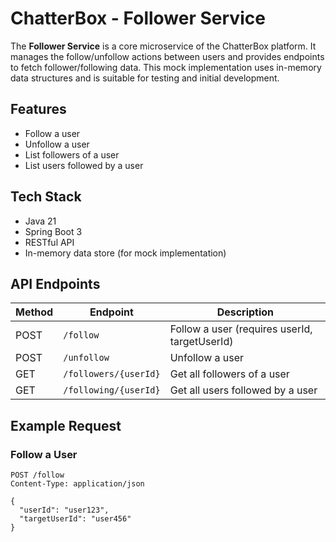 # ChatterBox - Follower Service

The **Follower Service** is a core microservice of the ChatterBox platform. It manages the follow/unfollow actions between users and provides endpoints to fetch follower/following data. This mock implementation uses in-memory data structures and is suitable for testing and initial development.

## Features

- Follow a user
- Unfollow a user
- List followers of a user
- List users followed by a user

## Tech Stack

- Java 21
- Spring Boot 3
- RESTful API
- In-memory data store (for mock implementation)

## API Endpoints

| Method | Endpoint              | Description                                   |
|--------|-----------------------|-----------------------------------------------|
| POST   | `/follow`             | Follow a user (requires userId, targetUserId) |
| POST   | `/unfollow`           | Unfollow a user                               |
| GET    | `/followers/{userId}` | Get all followers of a user                   |
| GET    | `/following/{userId}` | Get all users followed by a user              |

## Example Request

### Follow a User

```http
POST /follow
Content-Type: application/json

{
  "userId": "user123",
  "targetUserId": "user456"
}
